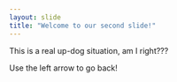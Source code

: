 ```yaml
---
layout: slide
title: "Welcome to our second slide!"
---
```

This is a real up-dog situation, am I right???

Use the left arrow to go back!

